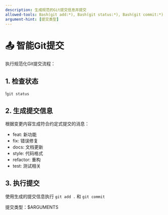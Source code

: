 ```yaml
---
description: 生成规范的Git提交信息并提交
allowed-tools: Bash(git add:*), Bash(git status:*), Bash(git commit:*)
argument-hint: [提交类型]
---
```


# 📤 智能Git提交

执行规范化Git提交流程：

## 1. 检查状态
!`git status`

## 2. 生成提交信息
根据变更内容生成符合约定式提交的消息：
- feat: 新功能
- fix: 错误修复
- docs: 文档更新
- style: 代码格式
- refactor: 重构
- test: 测试相关

## 3. 执行提交
使用生成的提交信息执行 `git add .` 和 `git commit`

提交类型：$ARGUMENTS